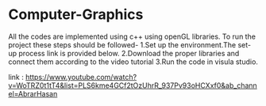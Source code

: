 # Computer-Graphics

All the codes are implemented using c++ using openGL libraries.
To run the project these steps should be followed-
1.Set up the environment.The set-up process link is provided below.
2.Download the proper libraries and connect them according to the video tutorial
3.Run the code in visula studio.

link : https://www.youtube.com/watch?v=WoTRZ0t1tT4&list=PLS6kme4GCf2tOzUhrR_937Pv93oHCXxf0&ab_channel=AbrarHasan

